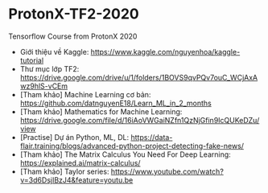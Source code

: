 # ProtonX-TF2-2020
 Tensorflow Course from ProtonX 2020
* Giới thiệu về Kaggle: https://www.kaggle.com/nguyenhoa/kaggle-tutorial 
* Thư mục lớp TF2: https://drive.google.com/drive/u/1/folders/1BOVS9qvPQv7ouC_WCjAxAwz9hlS-vCEm
* [Tham khảo] Machine Learning cơ bản: https://github.com/datnguyenE18/Learn_ML_in_2_months
* [Tham khảo] Mathematics for Machine Learning: https://drive.google.com/file/d/16iAoVWGaiNZfn1QzNjGfin9IcQUKeDZu/view
* [Practise] Dự án Python, ML, DL: https://data-flair.training/blogs/advanced-python-project-detecting-fake-news/
* [Tham khảo] The Matrix Calculus You Need For Deep Learning: https://explained.ai/matrix-calculus/
* [Tham khảo] Taylor series: https://www.youtube.com/watch?v=3d6DsjIBzJ4&feature=youtu.be
